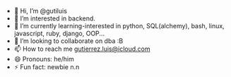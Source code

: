 - 👋 Hi, I’m @gutiluis
- 👀 I’m interested in backend.
- 🌱 I’m currently learning-interested in python, SQL(alchemy), bash, linux, javascript, ruby, django, OOP...
- 💞️ I’m looking to collaborate on dba :B
- 📫 How to reach me gutierrez.luis@icloud.com
- 😄 Pronouns: he/him
- ⚡ Fun fact: newbie n.n

<!---
gutiluis/gutiluis is a ✨ special ✨ repository because its `README.md` (this file) appears on your GitHub profile.
You can click the Preview link to take a look at your changes.
--->
